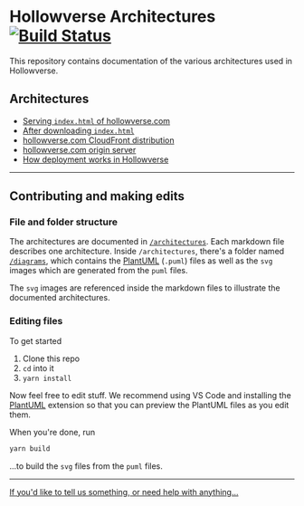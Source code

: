 # Hollowverse Architectures [![Build Status](https://travis-ci.org/hollowverse/architecture.svg?branch=master)](https://travis-ci.org/hollowverse/architecture)

This repository contains documentation of the various architectures used in Hollowverse.

## Architectures

* [Serving `index.html` of hollowverse.com](./architectures/serveIndexHtml.md)
* [After downloading `index.html`](./architectures/afterDownloadingIndexHtml.md)
* [hollowverse.com CloudFront distribution](./architectures/hollowverseComCloudFront.md)
* [hollowverse.com origin server](./architectures/originServer.md)
* [How deployment works in Hollowverse](./architectures/deployment.md)

---

## Contributing and making edits

### File and folder structure

The architectures are documented in [`/architectures`](./architectures). Each markdown file describes one architecture. Inside `/architectures`, there's a folder named [`/diagrams`](./architectures/diagrams), which contains the [PlantUML](http://plantuml.com/) (`.puml`) files as well as the `svg` images which are generated from the `puml` files.

The `svg` images are referenced inside the markdown files to illustrate the documented architectures.

### Editing files

To get started

1.  Clone this repo
1.  `cd` into it
1.  `yarn install`

Now feel free to edit stuff. We recommend using VS Code and installing the [PlantUML](https://marketplace.visualstudio.com/items?itemName=jebbs.plantuml) extension so that you can preview the PlantUML files as you edit them.

When you're done, run

```bash
yarn build
```

...to build the `svg` files from the `puml` files.

---

[If you'd like to tell us something, or need help with anything...](https://github.com/hollowverse/hollowverse/wiki/Help)
